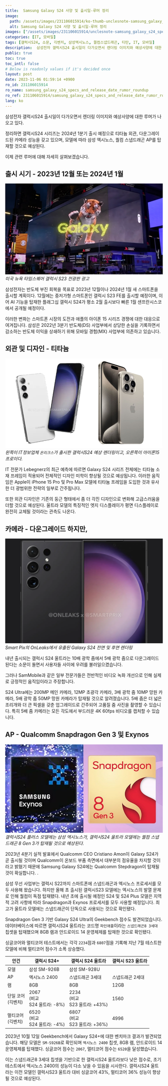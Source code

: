 ```yaml
---
title:  Samsung Galaxy S24 사양 및 출시일-루머 정리
image:
  path: /assets/images/231106015914/ko-thumb-unclesnote-samsung_galaxy_s24_specs_and_release_date_rumor_roundup.png
  alt: Samsung Galaxy S24 사양 및 출시일-루머 정리
images: ["/assets/images/231106015914/unclesnote-samsung_galaxy_s24_specs_and_release_date_rumor_roundup-galaxy_s23_electronic_billboard_advertisement_in_times_square_new_york_usa.png", "/assets/images/231106015914/unclesnote-samsung_galaxy_s24_specs_and_release_date_rumor_roundup-on_the_left_is_the_expected_render_of_the_galaxy_s24_released_by_it_tipster_onleaks_and_on_the_right_is_the_iphone_15_pro.png", "/assets/images/231106015914/unclesnote-samsung_galaxy_s24_specs_and_release_date_rumor_roundup-galaxy_s24_front_and_back_renders_leaked_by_smart_pix_s_onleaks.png", "/assets/images/231106015914/unclesnote-samsung_galaxy_s24_specs_and_release_date_rumor_roundup-samsung_exynos_is_expected_to_be_installed_in_the_galaxy_s24_plus_model_and_qualcomm_snapdragon_8_gen_3_is_expected_to_be_installed_in_the_galaxy_s24_ultra_model.png"]
categories: [IT, 모바일]
tags: [갤럭시S24, 소문, 긱벤치, 삼성엑시노스, 퀄컴스냅드래곤, 티탄, IT, 모바일]
description:  삼성전자 갤럭시S24 출시일이 다가오면서 렌더링 이미지와 예상사양에 대한 루머가 나오고 있다. 정리하면 갤럭시S24 시리즈는 2024년 1분기 출시 예정으로 티타늄 외관, 다운그레이드된 카메라 성능을 갖고 있으며, 모델에 따라 삼성 엑시노스, 퀄컴 스냅드래곤 AP를 탑재할 것으로
public: true
toc: true
toc_intl: false
# Below is readonly values if it's decided once
layout: post
date: 2023-11-06 01:59:14 +0900
ro_id: 231106015914
ro_name: samsung_galaxy_s24_specs_and_release_date_rumor_roundup
ro_ref: 231106015914/samsung_galaxy_s24_specs_and_release_date_rumor_roundup
lang: ko
---
```

삼성전자 갤럭시S24 출시일이 다가오면서 렌더링 이미지와 예상사양에 대한 루머가 나오고 있다.  

정리하면 갤럭시S24 시리즈는 2024년 1분기 출시 예정으로 티타늄 외관, 다운그레이드된 카메라 성능을 갖고 있으며, 모델에 따라 삼성 엑시노스, 퀄컴 스냅드래곤 AP를 탑재할 것으로 예상된다.  

이제 관련 루머에 대해 자세히 살펴보겠습니다.  
## 출시 시기 - 2023년 12월 또는 2024년 1월
![미국 뉴욕 타임스퀘어 갤럭시 S23 전광판 광고](/assets/images/231106015914/unclesnote-samsung_galaxy_s24_specs_and_release_date_rumor_roundup-galaxy_s23_electronic_billboard_advertisement_in_times_square_new_york_usa.png)
_미국 뉴욕 타임스퀘어 갤럭시 S23 전광판 광고_

삼성전자는 반도체 부진 회복을 목표로 2023년 12월이나 2024년 1월 새 스마트폰을 출시할 계획이다. 12월에는 중저가형 스마트폰인 갤럭시 S23 FE를 출시할 예정이며, 이어 AI 기능을 탑재한 플래그십 갤럭시 S24가 평소 2월 출시보다 빠른 1월 샌프란시스코에서 공개될 예정이다.  

이러한 변화는 스마트폰 시장의 도전과 애플의 아이폰 15 시리즈 경쟁에 대한 대응으로 여겨집니다. 삼성은 2022년 3분기 반도체(DS) 사업부에서 상당한 손실을 기록하면서 감소하는 반도체 이익을 상쇄하기 위해 모바일 경험(MX) 사업부에 의존하고 있습니다.  
## 외관 및 디자인 - 티타늄
![왼쪽이 IT정보업체 `온리크스`가 출시한 갤럭시S24 예상 렌더링이고, 오른쪽이 아이폰15 프로이다.](/assets/images/231106015914/unclesnote-samsung_galaxy_s24_specs_and_release_date_rumor_roundup-on_the_left_is_the_expected_render_of_the_galaxy_s24_released_by_it_tipster_onleaks_and_on_the_right_is_the_iphone_15_pro.png)
_왼쪽이 IT정보업체 `온리크스`가 출시한 갤럭시S24 예상 렌더링이고, 오른쪽이 아이폰15 프로이다._

IT 전문가 Lebegnerz의 최근 예측에 따르면 Galaxy S24 시리즈 전체에는 티타늄 소재 프레임이 적용되어 전체적인 디자인 미학이 향상될 것으로 예상됩니다. 이러한 움직임은 Apple이 iPhone 15 Pro 및 Pro Max 모델에 티타늄 프레임을 도입한 것과 유사한 더 광범위한 전략의 일부로 간주됩니다.  

또한 외관 디자인은 기존의 둥근 형태에서 좀 더 각진 디자인으로 변화해 고급스러움을 더할 것으로 예상된다. 울트라 모델의 특징적인 엣지 디스플레이가 평면 디스플레이로 완전히 교체될 것이라는 관측도 나온다.  
## 카메라 - 다운그레이드 하지만,
![Smart Pix의 OnLeaks에서 유출된 Galaxy S24 전면 및 후면 렌더링](/assets/images/231106015914/unclesnote-samsung_galaxy_s24_specs_and_release_date_rumor_roundup-galaxy_s24_front_and_back_renders_leaked_by_smart_pix_s_onleaks.png)
_Smart Pix의 OnLeaks에서 유출된 Galaxy S24 전면 및 후면 렌더링_

내년 출시되는 갤럭시 S24 울트라는 10배 광학 줌에서 5배 광학 줌으로 다운그레이드된다는 소문이 돌면서 사용자들 사이에 우려를 불러일으켰습니다.  

그러나 SamMobile과 같은 일부 전문가들은 전반적인 비디오 녹화 개선으로 인해 실제로 긍정적인 움직임이라고 주장합니다.  

S24 Ultra에는 200MP 메인 카메라, 12MP 초광각 카메라, 3배 광학 줌 10MP 망원 카메라, 5배 광학 줌 50MP 망원 카메라가 탑재될 것으로 알려졌습니다. 5배 줌은 더 넓은 조리개와 더 큰 픽셀을 갖춘 업그레이드로 간주되어 고품질 줌 사진을 촬영할 수 있습니다. 특히 5배 줌 카메라는 모든 각도에서 부드러운 4K 60fps 비디오를 캡처할 수 있습니다.  
## AP - Qualcomm Snapdragon Gen 3 및 Exynos
![갤럭시S24 플러스 모델에는 삼성 엑시노스가, 갤럭시S24 울트라 모델에는 퀄컴 스냅드래곤 8 Gen 3가 탑재될 것으로 예상된다.](/assets/images/231106015914/unclesnote-samsung_galaxy_s24_specs_and_release_date_rumor_roundup-samsung_exynos_is_expected_to_be_installed_in_the_galaxy_s24_plus_model_and_qualcomm_snapdragon_8_gen_3_is_expected_to_be_installed_in_the_galaxy_s24_ultra_model.png)
_갤럭시S24 플러스 모델에는 삼성 엑시노스가, 갤럭시S24 울트라 모델에는 퀄컴 스냅드래곤 8 Gen 3가 탑재될 것으로 예상된다._

2023년 4분기 실적 발표에서 Qualcomm CEO Cristiano Amon이 Galaxy S24가 곧 출시될 것이며 Qualcomm이 온보드 부품 측면에서 대부분의 점유율을 차지할 것이라고 밝혔기 때문에 Samsung Galaxy S24에는 Qualcomm Stepdragon이 탑재될 것이 확실합니다. .  

삼성 무선 사업부는 갤럭시 S22까지 스마트폰에 스냅드래곤과 엑시노스 프로세서를 모두 사용해 왔습니다. 하지만 올해 초 출시된 갤럭시S23 모델에는 엑시노스의 발열 문제로 인해 퀄컴이 독점 탑재됐다. 내년 초에 출시될 예정인 S24 및 S24 Plus 모델은 지역적 고려 사항에 따라 Snapdragon과 Exynos 프로세서를 모두 사용할 예정입니다. 최고가 울트라 모델에는 스냅드래곤이 단독으로 사용되는 것으로 확인됐다.  

Snapdragon Gen 3 기반 Galaxy S24 Ultra의 Geekbench 점수도 발견되었습니다. 데이터베이스에 따르면 갤럭시S24 울트라는 코드명 `파인애플`이라는 `스냅드래곤8 3세대` 칩셋을 탑재했으며 8GB 램과 안드로이드 14 운영체제를 탑재한 것으로 확인됐다.  

싱글코어와 멀티코어 테스트에서는 각각 `2234`점과 `6807`점을 기록해 지난 7월 테스트한 모델에 비해 멀티코어 점수가 소폭 상승했다.  

|안건|갤럭시 S24+|갤럭시 S24 울트라|갤럭시 S23 울트라|
| -------------------------- | ---------------------------------------- | ------------------------------------------ | ---------------- |
|모델|삼성 SM-926B|삼성 SM-928U|
|AP|엑시노스 2400|스냅드래곤 3세대|스냅드래곤 2세대|
|램|8GB|8GB|12GB|
|단일 코어<br> (긱벤치)|2067<br> (비교<br> S24 울트라: -8%)|2234<br> (비교<br> S23 울트라: +43%)|1560|
|멀티코어<br> (긱벤치)|6520<br> (비교<br> S24 울트라: -4%)|6807<br> (비교<br> S23 울트라: +36%)|4996|

2023년 10월 12일 Geekbench에서 Galaxy S24+에 대한 벤치마크 결과가 발견되었습니다. 해당 모델은 `SM-S926B`로 확인되며 `엑시노스 2400` 칩셋, 8GB 램, 안드로이드 14 운영체제를 탑재했다. 싱글코어 점수는 `2067`, 멀티코어 점수는 `6520`을 달성했습니다.  

이는 스냅드래곤8 3세대 칩셋을 기반으로 한 갤럭시S24 울트라보다 낮은 점수로, 초기 테스트에서 엑시노스 2400의 성능이 다소 낮을 수 있음을 시사한다. 갤럭시S24 울트라는 이전 모델인 갤럭시S23 울트라 대비 싱글코어 43%, 멀티코어 36% 성능이 향상될 것으로 예상된다.  
